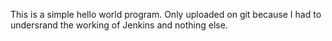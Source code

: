 This is a simple hello world program. Only uploaded on git because I had to undersrand the working of Jenkins and nothing else.
